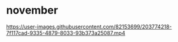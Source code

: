 # november

https://user-images.githubusercontent.com/82153699/203774218-7f117cad-9335-4879-8033-93b373a25087.mp4

